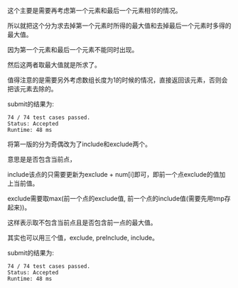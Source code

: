 这个主要是需要再考虑第一个元素和最后一个元素相邻的情况。

所以就把这个分为求去掉第一个元素时所得的最大值和去掉最后一个元素时多得的最大值。

因为第一个元素和最后一个元素不能同时出现。

然后这两者取最大值就是所求了。

值得注意的是需要另外考虑数组长度为1的时候的情况，直接返回该元素，否则会把该元素去除的。

submit的结果为:
```
74 / 74 test cases passed.
Status: Accepted
Runtime: 48 ms
```

将第一版的分为奇偶改为了include和exclude两个。

意思是是否包含当前点，

include该点的只需要更新为exclude + num[i]即可，即前一个点exclude的值加上当前值。

exclude需要取max(前一个点的exclude值, 前一个点的include值(需要先用tmp存起来))。

这样表示取不包含当前点且是否包含前一点的最大值。

其实也可以用三个值，exclude, preInclude, include。

submit的结果为:
```
74 / 74 test cases passed.
Status: Accepted
Runtime: 48 ms
```
